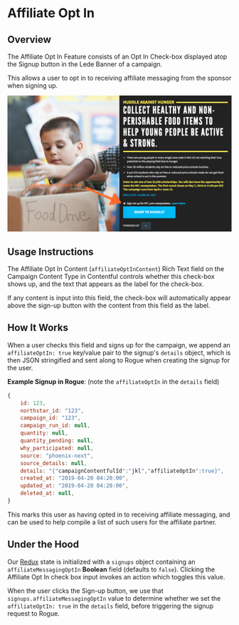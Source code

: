 # Affiliate Opt In

## Overview

The Affiliate Opt In Feature consists of an Opt In Check-box displayed atop the Signup button in the Lede Banner of a campaign.

This allows a user to opt in to receiving affiliate messaging from the sponsor when signing up.

![Affiliate Opt In Example](../../.gitbook/assets/affiliate-opt-in.png)

## Usage Instructions

The Affiliate Opt In Content (`affiliateOptInContent`) Rich Text field on the Campaign Content Type in Contentful controls whether this check-box shows up, and the text that appears as the label for the check-box.

If any content is input into this field, the check-box will automatically appear above the sign-up button with the content from this field as the label.

## How It Works

When a user checks this field and signs up for the campaign, we append an `affiliateOptIn: true` key/value pair to the signup's `details` object, which is then JSON stringified and sent along to Rogue when creating the signup for the user.

**Example Signup in Rogue**: (note the `affiliateOptIn` in the `details` field)

```js
{
	id: 123,
	northstar_id: "123",
	campaign_id: "123",
	campaign_run_id: null,
	quantity: null,
	quantity_pending: null,
	why_participated: null,
	source: "phoenix-next",
	source_details: null,
	details: "{"campaignContentfulId":"jkl","affiliateOptIn":true}",
	created_at: "2019-04-20 04:20:00",
	updated_at: "2019-04-20 04:20:00",
	deleted_at: null,
}
```

This marks this user as having opted in to receiving affiliate messaging, and can be used to help compile a list of such users for the affiliate partner.

## Under the Hood

Our [Redux](https://redux.js.org/) state is initialized with a `signups` object containing an `affiliateMessagingOptIn` **Boolean** field (defaults to `false`). Clicking the Affiliate Opt In check box input invokes an action which toggles this value.

When the user clicks the Sign-up button, we use that `signups.affiliateMessagingOptIn` value to determine whether we set the `affiliateOptIn: true` in the `details` field, before triggering the signup request to Rogue.
